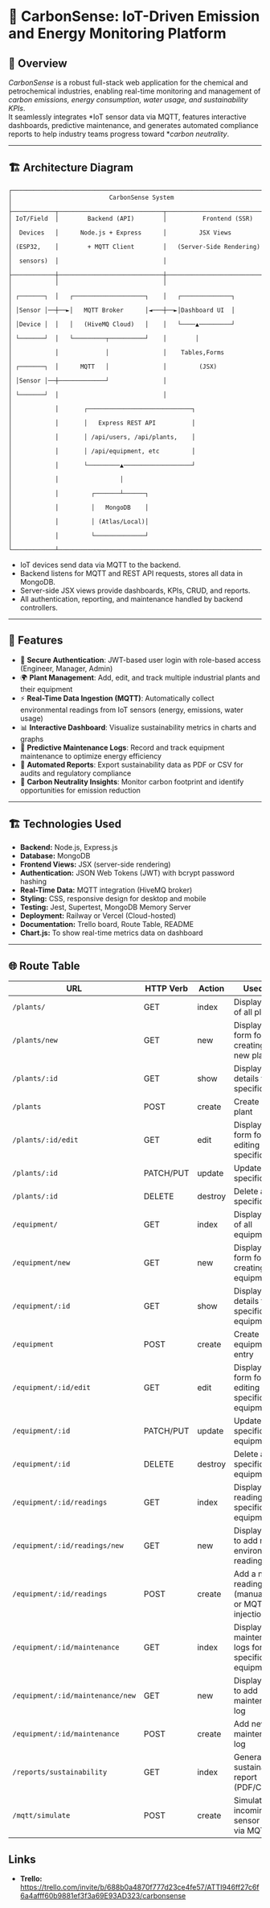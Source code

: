 # 🌱 CarbonSense: IoT-Driven Emission and Energy Monitoring Platform

## 📌 Overview

*CarbonSense* is a robust full-stack web application for the chemical and petrochemical industries, enabling real-time monitoring and management of *carbon emissions, energy consumption, water usage, and sustainability KPIs*.  
It seamlessly integrates *IoT sensor data via MQTT, features interactive dashboards, predictive maintenance, and generates automated compliance reports to help industry teams progress toward **carbon neutrality*.

---

## 🏗 Architecture Diagram

```text
┌──────────────────────────────────────────────────────────────────────────┐
│                           CarbonSense System                             │
├────────────┬─────────────────────────────┬───────────────────────────────┤
│ IoT/Field  │        Backend (API)        │          Frontend (SSR)       │
│  Devices   │      Node.js + Express      │         JSX Views             │
│ (ESP32,    │        + MQTT Client        │   (Server-Side Rendering)     │
│  sensors)  │                             │                               │
├────────────┼─────────────────────────────┼───────────────────────────────┤
│            │                             │                               │
│ ┌───────┐  │   ┌────────────────────┐    │   ┌──────────────┐            │
│ │Sensor │──┼──►│   MQTT Broker      │◄───┼──►│Dashboard UI  │            │
│ │Device │  │   │   (HiveMQ Cloud)   │    │   └────▲─────────┘            │
│ └───────┘  │   └─────────┬──────────┘    │        │                      │
│            │             │               │    Tables,Forms               │
│ ┌───────┐  │      MQTT   │               │         (JSX)                 │
│ │Sensor │──┼─────────────┘               │                               │
│ └───────┘  │                             │                               │
│            │       ┌─────────────────────────────┐                       │
│            │       │   Express REST API          │                       │
│            │       │ /api/users, /api/plants,    │                       │
│            │       │ /api/equipment, etc         │                       │
│            │       └─────────▲───────────────────┘                       │
│            │                 │                                           │
│            │         ┌───────┴──────┐                                    │
│            │         │   MongoDB    │                                    │
│            │         │ (Atlas/Local)│                                    │
│            │         └──────────────┘                                    │
└────────────┴─────────────────────────────────────────────────────────────┘
```
- IoT devices send data via MQTT to the backend.
- Backend listens for MQTT and REST API requests, stores all data in MongoDB.
- Server-side JSX views provide dashboards, KPIs, CRUD, and reports.
- All authentication, reporting, and maintenance handled by backend controllers.
---

## 🚀 Features

- 🔐 **Secure Authentication**: JWT-based user login with role-based access (Engineer, Manager, Admin)
- 🌍 **Plant Management**: Add, edit, and track multiple industrial plants and their equipment
- ⚡ **Real-Time Data Ingestion (MQTT)**: Automatically collect environmental readings from IoT sensors (energy, emissions, water usage)
- 📊 **Interactive Dashboard**: Visualize sustainability metrics in charts and graphs
- 🔧 **Predictive Maintenance Logs**: Record and track equipment maintenance to optimize energy efficiency
- 📑 **Automated Reports**: Export sustainability data as PDF or CSV for audits and regulatory compliance
- 🌱 **Carbon Neutrality Insights**: Monitor carbon footprint and identify opportunities for emission reduction

---

## 🏗️ Technologies Used

- **Backend:** Node.js, Express.js
- **Database:** MongoDB
- **Frontend Views:** JSX (server-side rendering)
- **Authentication:** JSON Web Tokens (JWT) with bcrypt password hashing
- **Real-Time Data:** MQTT integration (HiveMQ broker)
- **Styling:** CSS, responsive design for desktop and mobile
- **Testing:** Jest, Supertest, MongoDB Memory Server
- **Deployment:** Railway or Vercel (Cloud-hosted)
- **Documentation:** Trello board, Route Table, README
- **Chart.js:** To show real-time metrics data on dashboard

---

## 🌐 Route Table

| **URL**                               | **HTTP Verb** | **Action**   | **Used For**                                                       | **Mongoose Method**                                                   | **View**                 |
|--------------------------------------|---------------|---------------|---------------------------------------------------------------------|-----------------------------------------------------------------------|--------------------------|
| `/plants/`                           | GET           | index         | Display a list of all plants                                        | `Plant.find()`                                                        | `Plants/Index.jsx`       |
| `/plants/new`                        | GET           | new           | Display HTML form for creating a new plant                         | none                                                                  | `Plants/New.jsx`         |
| `/plants/:id`                        | GET           | show          | Display details for a specific plant                                | `Plant.findById()`                                                     | `Plants/Show.jsx`        |
| `/plants`                            | POST          | create        | Create a new plant                                                  | `Plant.create()`                                                       | none                     |
| `/plants/:id/edit`                   | GET           | edit          | Display HTML form for editing a specific plant                     | `Plant.findById()`                                                     | `Plants/Edit.jsx`        |
| `/plants/:id`                        | PATCH/PUT     | update        | Update a specific plant                                             | `Plant.findByIdAndUpdate()` or `Plant.findOneAndUpdate()`              | none                     |
| `/plants/:id`                        | DELETE        | destroy       | Delete a specific plant                                             | `Plant.findByIdAndDelete()` or `Plant.findByIdAndRemove()`             | none                     |
| `/equipment/`                        | GET           | index         | Display a list of all equipment                                     | `Equipment.find()`                                                     | `Equipment/Index.jsx`    |
| `/equipment/new`                     | GET           | new           | Display HTML form for creating new equipment                        | none                                                                  | `Equipment/New.jsx`      |
| `/equipment/:id`                     | GET           | show          | Display details for a specific equipment                            | `Equipment.findById()`                                                 | `Equipment/Show.jsx`     |
| `/equipment`                         | POST          | create        | Create a new equipment entry                                        | `Equipment.create()`                                                   | none                     |
| `/equipment/:id/edit`                | GET           | edit          | Display HTML form for editing specific equipment                    | `Equipment.findById()`                                                 | `Equipment/Edit.jsx`     |
| `/equipment/:id`                     | PATCH/PUT     | update        | Update specific equipment                                           | `Equipment.findByIdAndUpdate()` or `Equipment.findOneAndUpdate()`      | none                     |
| `/equipment/:id`                     | DELETE        | destroy       | Delete a specific equipment                                         | `Equipment.findByIdAndDelete()` or `Equipment.findByIdAndRemove()`     | none                     |
| `/equipment/:id/readings`            | GET           | index         | Display readings for specific equipment                             | `Reading.find({ equipmentId: req.params.id })`                         | `Readings/Index.jsx`     |
| `/equipment/:id/readings/new`        | GET           | new           | Display form to add new environmental reading                       | none                                                                  | `Readings/New.jsx`       |
| `/equipment/:id/readings`            | POST          | create        | Add a new reading (manual entry or MQTT injection)                  | `Reading.create()`                                                     | none                     |
| `/equipment/:id/maintenance`         | GET           | index         | Display maintenance logs for specific equipment                     | `MaintenanceLog.find({ equipmentId: req.params.id })`                  | `Maintenance/Index.jsx`  |
| `/equipment/:id/maintenance/new`     | GET           | new           | Display form to add maintenance log                                 | none                                                                  | `Maintenance/New.jsx`    |
| `/equipment/:id/maintenance`         | POST          | create        | Add new maintenance log                                             | `MaintenanceLog.create()`                                              | none                     |
| `/reports/sustainability`            | GET           | index         | Generate sustainability report (PDF/CSV)                           | Aggregation on `Readings` and `Equipment`                              | `Reports/Report.jsx`     |
| `/mqtt/simulate`                     | POST          | create        | Simulate incoming IoT sensor data via MQTT                          | `Reading.create()`                                                     | none                     |

## Links

- **Trello:** https://trello.com/invite/b/688b0a4870f777d23ce4fe57/ATTI946ff27c6f6a4afff60b9881ef3f3a69E93AD323/carbonsense
